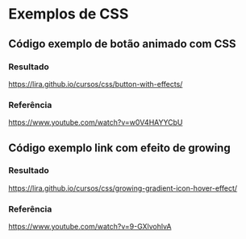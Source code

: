 # Exemplos de CSS

## Código exemplo de botão animado com CSS

### Resultado

<https://lira.github.io/cursos/css/button-with-effects/>

### Referência

<https://www.youtube.com/watch?v=w0V4HAYYCbU>

## Código exemplo link com efeito de growing

### Resultado

<https://lira.github.io/cursos/css/growing-gradient-icon-hover-effect/>

### Referência

<https://www.youtube.com/watch?v=9-GXlvohlvA>